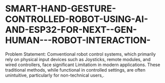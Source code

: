 # SMART-HAND-GESTURE-CONTROLLED-ROBOT-USING-AI-AND-ESP32-FOR-NEXT--GEN-HUMAN---ROBOT-INTERACTION-
Problem Statement:  Comventional robot control systems, which primarily rely on physical input devices such as Joysticks, remote modules, and wired controllers, face significant Limitatiom in modern applications. These traditional methods, while functional in controlled settings, are often unintuitive, particularly for non-technical users,.
